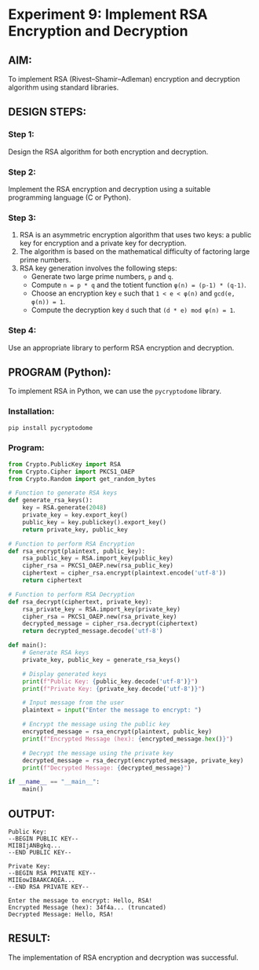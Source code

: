 # Experiment 9: Implement RSA Encryption and Decryption

## AIM:
To implement RSA (Rivest–Shamir–Adleman) encryption and decryption algorithm using standard libraries.



## DESIGN STEPS:

### Step 1:
Design the RSA algorithm for both encryption and decryption.

### Step 2:
Implement the RSA encryption and decryption using a suitable programming language (C or Python).

### Step 3:
1. RSA is an asymmetric encryption algorithm that uses two keys: a public key for encryption and a private key for decryption.
2. The algorithm is based on the mathematical difficulty of factoring large prime numbers.
3. RSA key generation involves the following steps:
   - Generate two large prime numbers, `p` and `q`.
   - Compute `n = p * q` and the totient function `φ(n) = (p-1) * (q-1)`.
   - Choose an encryption key `e` such that `1 < e < φ(n)` and `gcd(e, φ(n)) = 1`.
   - Compute the decryption key `d` such that `(d * e) mod φ(n) = 1`.

### Step 4:
Use an appropriate library to perform RSA encryption and decryption.



## PROGRAM (Python):

To implement RSA in Python, we can use the `pycryptodome` library.

### Installation:
```bash
pip install pycryptodome
```

### Program:

```python
from Crypto.PublicKey import RSA
from Crypto.Cipher import PKCS1_OAEP
from Crypto.Random import get_random_bytes

# Function to generate RSA keys
def generate_rsa_keys():
    key = RSA.generate(2048)
    private_key = key.export_key()
    public_key = key.publickey().export_key()
    return private_key, public_key

# Function to perform RSA Encryption
def rsa_encrypt(plaintext, public_key):
    rsa_public_key = RSA.import_key(public_key)
    cipher_rsa = PKCS1_OAEP.new(rsa_public_key)
    ciphertext = cipher_rsa.encrypt(plaintext.encode('utf-8'))
    return ciphertext

# Function to perform RSA Decryption
def rsa_decrypt(ciphertext, private_key):
    rsa_private_key = RSA.import_key(private_key)
    cipher_rsa = PKCS1_OAEP.new(rsa_private_key)
    decrypted_message = cipher_rsa.decrypt(ciphertext)
    return decrypted_message.decode('utf-8')

def main():
    # Generate RSA keys
    private_key, public_key = generate_rsa_keys()

    # Display generated keys
    print(f"Public Key: {public_key.decode('utf-8')}")
    print(f"Private Key: {private_key.decode('utf-8')}")

    # Input message from the user
    plaintext = input("Enter the message to encrypt: ")

    # Encrypt the message using the public key
    encrypted_message = rsa_encrypt(plaintext, public_key)
    print(f"Encrypted Message (hex): {encrypted_message.hex()}")

    # Decrypt the message using the private key
    decrypted_message = rsa_decrypt(encrypted_message, private_key)
    print(f"Decrypted Message: {decrypted_message}")

if __name__ == "__main__":
    main()
```



## OUTPUT:

```
Public Key: 
--BEGIN PUBLIC KEY--
MIIBIjANBgkq...
--END PUBLIC KEY--

Private Key:
--BEGIN RSA PRIVATE KEY--
MIIEowIBAAKCAQEA...
--END RSA PRIVATE KEY--

Enter the message to encrypt: Hello, RSA!
Encrypted Message (hex): 34f4a... (truncated)
Decrypted Message: Hello, RSA!
```



## RESULT:
The implementation of RSA encryption and decryption was successful.
